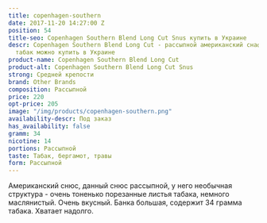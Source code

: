 ```yaml
---
title: copenhagen-southern
date: 2017-11-20 14:27:00 Z
position: 54
title-seo: Copenhagen Southern Blend Long Cut Snus купить в Украине
descr: Copenhagen Southern Blend Long Cut - рассыпной американский снафф, жевательный
  табак можно купить в Украине
product-name: Copenhagen Southern Blend Long Cut
product-alt: Copenhagen Southern Blend Long Cut Snus
strong: Средней крепости
brand: Other Brands
composition: Рассыпной
price: 220
opt-price: 205
image: "/img/products/copenhagen-southern.png"
availability-descr: Под заказ
has_availability: false
gramm: 34
nicotine: 14
portions: Рассыпной
taste: Табак, бергамот, травы
form: Рассыпной
---
```


Американский снюс, данный снюс рассыпной, у него необычная структура - очень тоненько порезанные листья табака, немного маслянистый. Очень вкусный.
Банка большая, содержит 34 грамма табака. Хватает надолго.